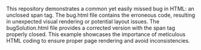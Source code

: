 This repository demonstrates a common yet easily missed bug in HTML: an unclosed span tag. The bug.html file contains the erroneous code, resulting in unexpected visual rendering or potential layout issues. The bugSolution.html file provides a corrected version with the span tag properly closed.  This example showcases the importance of meticulous HTML coding to ensure proper page rendering and avoid inconsistencies.
